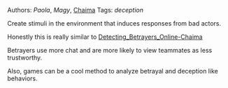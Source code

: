 Authors: *Paola*, *Magy*, [Chaima](Chaima.md)
Tags: *deception*

Create stimuli in the environment that induces responses from bad actors.

Honestly this is really similar to [Detecting_Betrayers_Online-Chaima](Detecting_Betrayers_Online-Chaima.md)

Betrayers use more chat and are more likely to view teammates as less trustworthy. 

Also, games can be a cool method to analyze betrayal and deception like behaviors.
